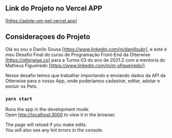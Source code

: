 ## Link do Projeto no Vercel APP

[https://adote-um-pet.vercel.app]

## Consideraçoes do Projeto

Olá eu sou o Danilo Sousa [https://www.linkedin.com/in/danilloubr], e este é meu Desafio Final do curso de Programação Front-End da Otterwise [https://otterwise.co] para a Turma 03 do ano de 2021.2 com a mentoria do Matheus Figueiredo [https://www.linkedin.com/in/m-sfigueiredo/].


Nesse desafio temos que trabalhar importando e enviando dados da API da Otterwise para o nosso App, onde poderiamos cadastrar, editar, adotar e excluir os Pets.


### `yarn start`

Runs the app in the development mode.\
Open [http://localhost:3000](http://localhost:3000) to view it in the browser.

The page will reload if you make edits.\
You will also see any lint errors in the console.


